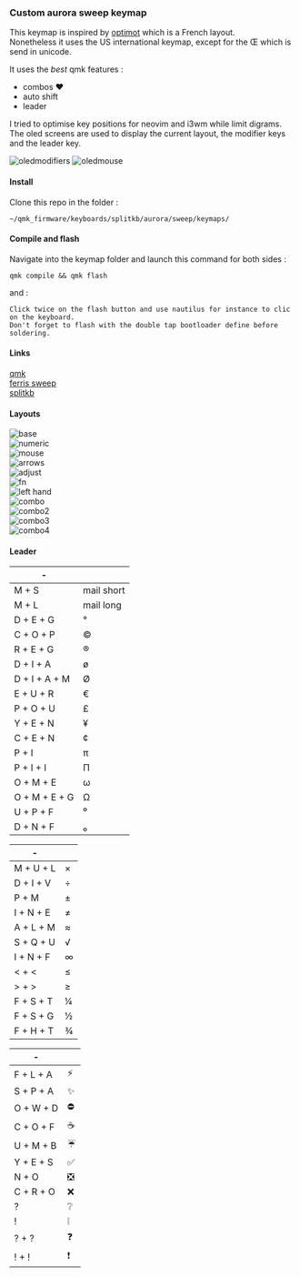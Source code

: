 ### Custom aurora sweep keymap


This keymap is inspired by [optimot](https://bepo.fr/) which is a French layout.  
Nonetheless it uses the US international keymap, except for the Œ which is send in unicode.

It uses the *best* qmk features :
- combos ♥
- auto shift
- leader

I tried to optimise key positions for neovim and i3wm while limit digrams.  
The oled screens are used to display the current layout, the modifier keys and the leader key.  

![oledmodifiers](https://i.imgur.com/on95jx0.png)
![oledmouse](https://i.imgur.com/PwkR6P2.png)

#### Install

Clone this repo in the folder :

    ~/qmk_firmware/keyboards/splitkb/aurora/sweep/keymaps/

#### Compile and flash

Navigate into the keymap folder and launch this command for both sides :

    qmk compile && qmk flash

and :

    Click twice on the flash button and use nautilus for instance to clic on the keyboard.  
    Don't forget to flash with the double tap bootloader define before soldering.

#### Links

[qmk](https://docs.qmk.fm/#/)  
[ferris sweep](https://github.com/davidphilipbarr/Sweep)  
[splitkb](https://splitkb.com)  

#### Layouts

![base](images/base.png)  
![numeric](images/numeric.png)  
![mouse](images/mouse.png)  
![arrows](images/arrows.png)  
![adjust](images/adjust.png)  
![fn](images/fn.png)  
![left hand](images/left_hand.png)  
![combo](images/combos.png)  
![combo2](images/combos2.png)  
![combo3](images/combos3.png)  
![combo4](images/combos4.png)  


#### Leader

| -                  |                        |
|--------------------|------------------------|
|   M + S            |   mail short           |
|   M + L            |   mail long            |
|   D + E + G        |   °                    |
|   C + O + P        |   ©                    |
|   R + E + G        |   ®                    |
|   D + I + A        |   ø                    |
|   D + I + A + M    |   Ø                    |
|   E + U + R        |   €                    |
|   P + O + U        |   £                    |
|   Y + E + N        |   ¥                    |
|   C + E + N        |   ¢                    |
|   P + I            |   π                    |
|   P + I + I        |   Π                    |
|   O + M + E        |   ω                    |
|   O + M + E + G    |   Ω                    |
|   U + P + F        |   ⁰                    |
|   D + N + F        |   ₀                    |

| -                  |                        |
|--------------------|------------------------|
|   M + U + L        |   ×                    |
|   D + I + V        |   ÷                    |
|   P + M            |   ±                    |
|   I + N + E        |   ≠                    |
|   A + L + M        |   ≈                    |
|   S + Q + U        |   √                    |
|   I + N + F        |   ∞                    |
|   < + <            |   ≤                    |
|   > + >            |   ≥                    |
|   F + S + T        |   ¼                    |
|   F + S + G        |   ½                    |
|   F + H + T        |   ¾                    |

| -                  |                        |
|--------------------|------------------------|
|   F + L + A        |   ⚡                   |
|   S + P + A        |   ✨                   |
|   O + W + D        |   ⛔                   |
|   C + O + F        |   ☕                   |
|   U + M + B        |   ☔                   |
|   Y + E + S        |   ✅                   |
|   N + O            |   ❎                   |
|   C + R + O        |   ❌                   |
|   ?                |   ❔                   |
|   !                |   ❕                   |
|   ? + ?            |   ❓                   |
|   ! + !            |   ❗                   |
